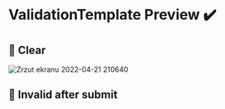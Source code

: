 #  ValidationTemplate Preview ✔️
## 🤖 Clear
![Zrzut ekranu 2022-04-21 210640](https://user-images.githubusercontent.com/103273798/164535011-8864d12d-754a-4b07-89f0-6d7b1fd61a30.png)
## 🤖 Invalid after submit
